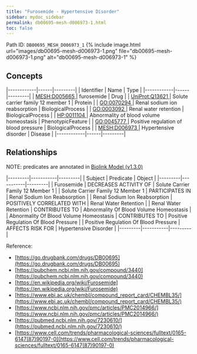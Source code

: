 ```yaml
---
title: "Furosemide - Hypertensive Disorder"
sidebar: mydoc_sidebar
permalink: db00695-mesh-d006973-1.html
toc: false 
---
```



Path ID: `DB00695_MESH_D006973_1`
{% include image.html url="images/db00695-mesh-d006973-1.png" file="db00695-mesh-d006973-1.png" alt="db00695-mesh-d006973-1" %}

## Concepts

|------------|------|---------|
| Identifier | Name | Type    |
|------------|------|---------|
| <a href="https://identifiers.org/MESH:D005665">MESH:D005665 </a> | furosemide | Drug |
| <a href="https://identifiers.org/UniProt:Q13621">UniProt:Q13621 </a> | Solute carrier family 12 member 1 | Protein |
| <a href="https://identifiers.org/GO:0070294">GO:0070294 </a> | Renal sodium ion reabsorption | BiologicalProcess |
| <a href="https://identifiers.org/GO:0003092">GO:0003092 </a> | Renal water retention | BiologicalProcess |
| <a href="https://identifiers.org/HP:0011104">HP:0011104 </a> | Abnormality of blood volume homeostasis | PhenotypicFeature |
| <a href="https://identifiers.org/GO:0045777">GO:0045777 </a> | Positive regulation of blood pressure | BiologicalProcess |
| <a href="https://identifiers.org/MESH:D006973">MESH:D006973 </a> | Hypertensive disorder | Disease |
|------------|------|---------|

## Relationships


NOTE: predicates are annotated in <a href="https://github.com/biolink/biolink-model/releases/tag/v1.3.0">Biolink Model (v1.3.0)</a>

|---------|-----------|---------|
| Subject | Predicate | Object  |
|---------|-----------|---------|
| Furosemide | DECREASES ACTIVITY OF | Solute Carrier Family 12 Member 1 |
| Solute Carrier Family 12 Member 1 | PARTICIPATES IN | Renal Sodium Ion Reabsorption |
| Renal Sodium Ion Reabsorption | POSITIVELY CORRELATED WITH | Renal Water Retention |
| Renal Water Retention | CONTRIBUTES TO | Abnormality Of Blood Volume Homeostasis |
| Abnormality Of Blood Volume Homeostasis | CONTRIBUTES TO | Positive Regulation Of Blood Pressure |
| Positive Regulation Of Blood Pressure | AFFECTS RISK FOR | Hypertensive Disorder |
|---------|-----------|---------|

Reference: 
  - [https://go.drugbank.com/drugs/DB00695](https://go.drugbank.com/drugs/DB00695)
  - [https://pubchem.ncbi.nlm.nih.gov/compound/3440](https://pubchem.ncbi.nlm.nih.gov/compound/3440)
  - [https://en.wikipedia.org/wiki/Furosemide](https://en.wikipedia.org/wiki/Furosemide)
  - [https://www.ebi.ac.uk/chembl/compound_report_card/CHEMBL35/](https://www.ebi.ac.uk/chembl/compound_report_card/CHEMBL35/)
  - [https://www.ncbi.nlm.nih.gov/pmc/articles/PMC2014966/](https://www.ncbi.nlm.nih.gov/pmc/articles/PMC2014966/)
  - [https://pubmed.ncbi.nlm.nih.gov/7230610/](https://pubmed.ncbi.nlm.nih.gov/7230610/)
  - [https://www.cell.com/trends/pharmacological-sciences/fulltext/0165-6147(87)90197-0](https://www.cell.com/trends/pharmacological-sciences/fulltext/0165-6147(87)90197-0)
